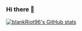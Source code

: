 ### Hi there 👋
[![blankRiot96's GitHub stats](https://github-readme-stats.vercel.app/api?username=blankRiot96&theme=onedark)](https://github.com/anuraghazra/github-readme-stats)


<!--
**blankRiot96/blankRiot96** is a ✨ _special_ ✨ repository because its `README.md` (this file) appears on your GitHub profile.

Here are some ideas to get you started:

- 🔭 I’m currently working on ...
- 🌱 I’m currently learning ...
- 👯 I’m looking to collaborate on ...
- 🤔 I’m looking for help with ...
- 💬 Ask me about ...
- 📫 How to reach me: ...
- 😄 Pronouns: ...
- ⚡ Fun fact: ...
-->
